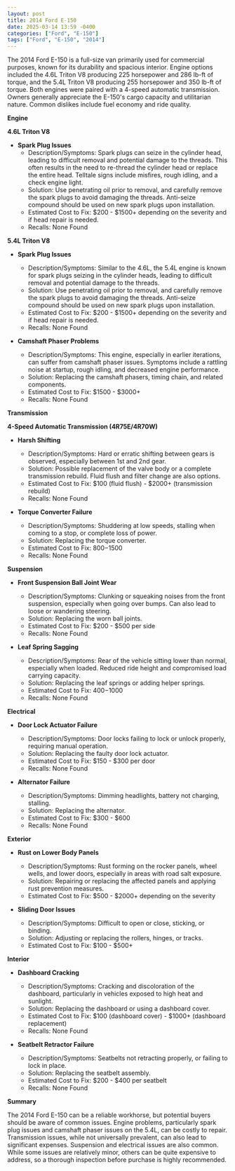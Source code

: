 ```yaml
---
layout: post
title: 2014 Ford E-150
date: 2025-03-14 13:59 -0400
categories: ["Ford", "E-150"]
tags: ["Ford", "E-150", "2014"]
---
```

The 2014 Ford E-150 is a full-size van primarily used for commercial purposes, known for its durability and spacious interior. Engine options included the 4.6L Triton V8 producing 225 horsepower and 286 lb-ft of torque, and the 5.4L Triton V8 producing 255 horsepower and 350 lb-ft of torque. Both engines were paired with a 4-speed automatic transmission. Owners generally appreciate the E-150's cargo capacity and utilitarian nature. Common dislikes include fuel economy and ride quality.

**Engine**

**4.6L Triton V8**

*   **Spark Plug Issues**
    *   Description/Symptoms: Spark plugs can seize in the cylinder head, leading to difficult removal and potential damage to the threads. This often results in the need to re-thread the cylinder head or replace the entire head. Telltale signs include misfires, rough idling, and a check engine light.
    *   Solution: Use penetrating oil prior to removal, and carefully remove the spark plugs to avoid damaging the threads. Anti-seize compound should be used on new spark plugs upon installation.
    *   Estimated Cost to Fix: $200 - $1500+ depending on the severity and if head repair is needed.
    * Recalls: None Found

**5.4L Triton V8**

*   **Spark Plug Issues**
    *   Description/Symptoms: Similar to the 4.6L, the 5.4L engine is known for spark plugs seizing in the cylinder heads, leading to difficult removal and potential damage to the threads.
    *   Solution: Use penetrating oil prior to removal, and carefully remove the spark plugs to avoid damaging the threads. Anti-seize compound should be used on new spark plugs upon installation.
    *   Estimated Cost to Fix: $200 - $1500+ depending on the severity and if head repair is needed.
    * Recalls: None Found

*   **Camshaft Phaser Problems**
    *   Description/Symptoms: This engine, especially in earlier iterations, can suffer from camshaft phaser issues. Symptoms include a rattling noise at startup, rough idling, and decreased engine performance.
    *   Solution: Replacing the camshaft phasers, timing chain, and related components.
    *   Estimated Cost to Fix: $1500 - $3000+
    * Recalls: None Found

**Transmission**

**4-Speed Automatic Transmission (4R75E/4R70W)**

*   **Harsh Shifting**
    * Description/Symptoms: Hard or erratic shifting between gears is observed, especially between 1st and 2nd gear.
    * Solution: Possible replacement of the valve body or a complete transmission rebuild. Fluid flush and filter change are also options.
    * Estimated Cost to Fix: $100 (fluid flush) - $2000+ (transmission rebuild)
    * Recalls: None Found

*   **Torque Converter Failure**
    *   Description/Symptoms: Shuddering at low speeds, stalling when coming to a stop, or complete loss of power.
    *   Solution: Replacing the torque converter.
    *   Estimated Cost to Fix: $800-$1500
    * Recalls: None Found

**Suspension**

*   **Front Suspension Ball Joint Wear**
    *   Description/Symptoms: Clunking or squeaking noises from the front suspension, especially when going over bumps. Can also lead to loose or wandering steering.
    *   Solution: Replacing the worn ball joints.
    *   Estimated Cost to Fix: $200 - $500 per side
    * Recalls: None Found

*   **Leaf Spring Sagging**
    *   Description/Symptoms: Rear of the vehicle sitting lower than normal, especially when loaded. Reduced ride height and compromised load carrying capacity.
    *   Solution: Replacing the leaf springs or adding helper springs.
    *   Estimated Cost to Fix: $400-$1000
    * Recalls: None Found

**Electrical**

*   **Door Lock Actuator Failure**
    *   Description/Symptoms: Door locks failing to lock or unlock properly, requiring manual operation.
    *   Solution: Replacing the faulty door lock actuator.
    *   Estimated Cost to Fix: $150 - $300 per door
    * Recalls: None Found

*   **Alternator Failure**
    *   Description/Symptoms: Dimming headlights, battery not charging, stalling.
    *   Solution: Replacing the alternator.
    *   Estimated Cost to Fix: $300 - $600
    * Recalls: None Found

**Exterior**

*   **Rust on Lower Body Panels**
    *   Description/Symptoms: Rust forming on the rocker panels, wheel wells, and lower doors, especially in areas with road salt exposure.
    *   Solution: Repairing or replacing the affected panels and applying rust prevention measures.
    *   Estimated Cost to Fix: $500 - $2000+ depending on the severity

*   **Sliding Door Issues**
    *   Description/Symptoms: Difficult to open or close, sticking, or binding.
    *   Solution: Adjusting or replacing the rollers, hinges, or tracks.
    *   Estimated Cost to Fix: $100 - $500+

**Interior**

*   **Dashboard Cracking**
    * Description/Symptoms: Cracking and discoloration of the dashboard, particularly in vehicles exposed to high heat and sunlight.
    * Solution: Replacing the dashboard or using a dashboard cover.
    * Estimated Cost to Fix: $100 (dashboard cover) - $1000+ (dashboard replacement)
    * Recalls: None Found

*   **Seatbelt Retractor Failure**
    * Description/Symptoms: Seatbelts not retracting properly, or failing to lock in place.
    * Solution: Replacing the seatbelt assembly.
    * Estimated Cost to Fix: $200 - $400 per seatbelt
    * Recalls: None Found

**Summary**

The 2014 Ford E-150 can be a reliable workhorse, but potential buyers should be aware of common issues. Engine problems, particularly spark plug issues and camshaft phaser issues on the 5.4L, can be costly to repair. Transmission issues, while not universally prevalent, can also lead to significant expenses. Suspension and electrical issues are also common. While some issues are relatively minor, others can be quite expensive to address, so a thorough inspection before purchase is highly recommended.

